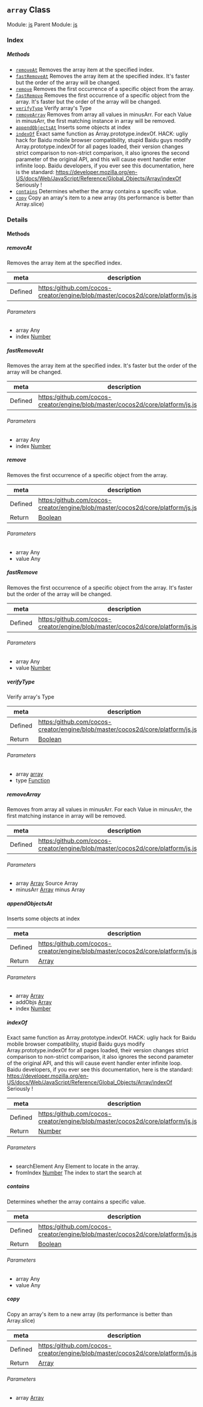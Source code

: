## `array` Class



Module: [js](../modules/js.md)
Parent Module: [js](../modules/js.md)






### Index



##### Methods

  - [`removeAt`](#removeat) Removes the array item at the specified index.
  - [`fastRemoveAt`](#fastremoveat) Removes the array item at the specified index.
It's faster but the order of the array will be changed.
  - [`remove`](#remove) Removes the first occurrence of a specific object from the array.
  - [`fastRemove`](#fastremove) Removes the first occurrence of a specific object from the array.
It's faster but the order of the array will be changed.
  - [`verifyType`](#verifytype) Verify array's Type
  - [`removeArray`](#removearray) Removes from array all values in minusArr. For each Value in minusArr, the first matching instance in array will be removed.
  - [`appendObjectsAt`](#appendobjectsat) Inserts some objects at index
  - [`indexOf`](#indexof) Exact same function as Array.prototype.indexOf.
HACK: ugliy hack for Baidu mobile browser compatibility,
stupid Baidu guys modify Array.prototype.indexOf for all pages loaded,
their version changes strict comparison to non-strict comparison,
it also ignores the second parameter of the original API,
and this will cause event handler enter infinite loop.
Baidu developers, if you ever see this documentation,
here is the standard: https://developer.mozilla.org/en-US/docs/Web/JavaScript/Reference/Global_Objects/Array/indexOf
Seriously !
  - [`contains`](#contains) Determines whether the array contains a specific value.
  - [`copy`](#copy) Copy an array's item to a new array (its performance is better than Array.slice)



### Details




<!-- Method Block -->
#### Methods


##### removeAt

Removes the array item at the specified index.

| meta | description |
|------|-------------|
| Defined | [https:/github.com/cocos-creator/engine/blob/master/cocos2d/core/platform/js.js:650](https:/github.com/cocos-creator/engine/blob/master/cocos2d/core/platform/js.js#L650) |

###### Parameters
- array Any 
- index <a href="https://developer.mozilla.org/en/JavaScript/Reference/Global_Objects/Number" class="crosslink external" target="_blank">Number</a> 


##### fastRemoveAt

Removes the array item at the specified index.
It's faster but the order of the array will be changed.

| meta | description |
|------|-------------|
| Defined | [https:/github.com/cocos-creator/engine/blob/master/cocos2d/core/platform/js.js:660](https:/github.com/cocos-creator/engine/blob/master/cocos2d/core/platform/js.js#L660) |

###### Parameters
- array Any 
- index <a href="https://developer.mozilla.org/en/JavaScript/Reference/Global_Objects/Number" class="crosslink external" target="_blank">Number</a> 


##### remove

Removes the first occurrence of a specific object from the array.

| meta | description |
|------|-------------|
| Defined | [https:/github.com/cocos-creator/engine/blob/master/cocos2d/core/platform/js.js:676](https:/github.com/cocos-creator/engine/blob/master/cocos2d/core/platform/js.js#L676) |
| Return 		 | <a href="https://developer.mozilla.org/en/JavaScript/Reference/Global_Objects/Boolean" class="crosslink external" target="_blank">Boolean</a> 

###### Parameters
- array Any 
- value Any 


##### fastRemove

Removes the first occurrence of a specific object from the array.
It's faster but the order of the array will be changed.

| meta | description |
|------|-------------|
| Defined | [https:/github.com/cocos-creator/engine/blob/master/cocos2d/core/platform/js.js:694](https:/github.com/cocos-creator/engine/blob/master/cocos2d/core/platform/js.js#L694) |

###### Parameters
- array Any 
- value <a href="https://developer.mozilla.org/en/JavaScript/Reference/Global_Objects/Number" class="crosslink external" target="_blank">Number</a> 


##### verifyType

Verify array's Type

| meta | description |
|------|-------------|
| Defined | [https:/github.com/cocos-creator/engine/blob/master/cocos2d/core/platform/js.js:709](https:/github.com/cocos-creator/engine/blob/master/cocos2d/core/platform/js.js#L709) |
| Return 		 | <a href="https://developer.mozilla.org/en/JavaScript/Reference/Global_Objects/Boolean" class="crosslink external" target="_blank">Boolean</a> 

###### Parameters
- array <a href="../classes/array.html" class="crosslink">array</a> 
- type <a href="https://developer.mozilla.org/en/JavaScript/Reference/Global_Objects/Function" class="crosslink external" target="_blank">Function</a> 


##### removeArray

Removes from array all values in minusArr. For each Value in minusArr, the first matching instance in array will be removed.

| meta | description |
|------|-------------|
| Defined | [https:/github.com/cocos-creator/engine/blob/master/cocos2d/core/platform/js.js:728](https:/github.com/cocos-creator/engine/blob/master/cocos2d/core/platform/js.js#L728) |

###### Parameters
- array <a href="https://developer.mozilla.org/en/JavaScript/Reference/Global_Objects/Array" class="crosslink external" target="_blank">Array</a> Source Array
- minusArr <a href="https://developer.mozilla.org/en/JavaScript/Reference/Global_Objects/Array" class="crosslink external" target="_blank">Array</a> minus Array


##### appendObjectsAt

Inserts some objects at index

| meta | description |
|------|-------------|
| Defined | [https:/github.com/cocos-creator/engine/blob/master/cocos2d/core/platform/js.js:740](https:/github.com/cocos-creator/engine/blob/master/cocos2d/core/platform/js.js#L740) |
| Return 		 | <a href="https://developer.mozilla.org/en/JavaScript/Reference/Global_Objects/Array" class="crosslink external" target="_blank">Array</a> 

###### Parameters
- array <a href="https://developer.mozilla.org/en/JavaScript/Reference/Global_Objects/Array" class="crosslink external" target="_blank">Array</a> 
- addObjs <a href="https://developer.mozilla.org/en/JavaScript/Reference/Global_Objects/Array" class="crosslink external" target="_blank">Array</a> 
- index <a href="https://developer.mozilla.org/en/JavaScript/Reference/Global_Objects/Number" class="crosslink external" target="_blank">Number</a> 


##### indexOf

Exact same function as Array.prototype.indexOf.
HACK: ugliy hack for Baidu mobile browser compatibility,
stupid Baidu guys modify Array.prototype.indexOf for all pages loaded,
their version changes strict comparison to non-strict comparison,
it also ignores the second parameter of the original API,
and this will cause event handler enter infinite loop.
Baidu developers, if you ever see this documentation,
here is the standard: https://developer.mozilla.org/en-US/docs/Web/JavaScript/Reference/Global_Objects/Array/indexOf
Seriously !

| meta | description |
|------|-------------|
| Defined | [https:/github.com/cocos-creator/engine/blob/master/cocos2d/core/platform/js.js:753](https:/github.com/cocos-creator/engine/blob/master/cocos2d/core/platform/js.js#L753) |
| Return 		 | <a href="https://developer.mozilla.org/en/JavaScript/Reference/Global_Objects/Number" class="crosslink external" target="_blank">Number</a> 

###### Parameters
- searchElement Any Element to locate in the array.
- fromIndex <a href="https://developer.mozilla.org/en/JavaScript/Reference/Global_Objects/Number" class="crosslink external" target="_blank">Number</a> The index to start the search at


##### contains

Determines whether the array contains a specific value.

| meta | description |
|------|-------------|
| Defined | [https:/github.com/cocos-creator/engine/blob/master/cocos2d/core/platform/js.js:771](https:/github.com/cocos-creator/engine/blob/master/cocos2d/core/platform/js.js#L771) |
| Return 		 | <a href="https://developer.mozilla.org/en/JavaScript/Reference/Global_Objects/Boolean" class="crosslink external" target="_blank">Boolean</a> 

###### Parameters
- array Any 
- value Any 


##### copy

Copy an array's item to a new array (its performance is better than Array.slice)

| meta | description |
|------|-------------|
| Defined | [https:/github.com/cocos-creator/engine/blob/master/cocos2d/core/platform/js.js:782](https:/github.com/cocos-creator/engine/blob/master/cocos2d/core/platform/js.js#L782) |
| Return 		 | <a href="https://developer.mozilla.org/en/JavaScript/Reference/Global_Objects/Array" class="crosslink external" target="_blank">Array</a> 

###### Parameters
- array <a href="https://developer.mozilla.org/en/JavaScript/Reference/Global_Objects/Array" class="crosslink external" target="_blank">Array</a> 




